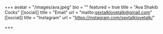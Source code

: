 +++
avatar = "/images/ava.jpeg"
bio = ""
featured = true
title = "Ava Shakib Cocks"
[[social]]
title = "Email"
url = "mailto:sextalklovetalk@gmail.com"
[[social]]
title = "Instagram"
url = "https://instagram.com/sextalklovetalk/"

+++
